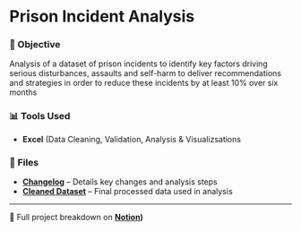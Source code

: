 # Prison Incident Analysis

### 🎯 Objective
Analysis of a dataset of prison incidents to identify key factors driving serious disturbances, 
assaults and self-harm to deliver recommendations and strategies in order to 
reduce these incidents by at least 10% over six months

### 📊 Tools Used
- **Excel** (Data Cleaning, Validation, Analysis & Visualizsations

### 📂 Files
- **[Changelog](./changelog.txt)** – Details key changes and analysis steps
- **[Cleaned Dataset](./analysis.xlsx)** – Final processed data used in analysis
  
---

🔗 Full project breakdown on **[Notion](https://gray-diascia-2f7.notion.site/Thane-Macdonald-Data-Portfolio-19f009096b56801cbf3ce5c6d4b54608))**
